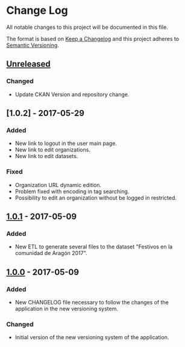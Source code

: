 # Change Log
All notable changes to this project will be documented in this file.

The format is based on [Keep a Changelog](http://keepachangelog.com/)
and this project adheres to [Semantic Versioning](http://semver.org/).

## [Unreleased]
### Changed
- Update CKAN Version and repository change.

## [1.0.2] - 2017-05-29
### Added
- New link to logout in the user main page.
- New link to edit organizations.
- New link to edit datasets.

### Fixed
- Organization URL dynamic edition.
- Problem fixed with encoding in tag searching.
- Possibility to edit an organization without be logged in restricted.

## [1.0.1] - 2017-05-09
### Added
- New ETL to generate several files to the dataset "Festivos en la comunidad de Aragón 2017".

## [1.0.0] - 2017-05-09
### Added
- New CHANGELOG file necessary to follow the changes of the application in the new versioning system.

### Changed
- Initial version of the new versioning system of the application.


[Unreleased]: https://github.com/aragonopendata/Aragon-Open-data-Website/compare/master...develop
[1.0.1]: https://github.com/aragonopendata/Aragon-Open-data-Website/compare/v1.0.0...v1.0.1
[1.0.0]: https://github.com/aragonopendata/Aragon-Open-data-Website/releases/tag/v1.0.0
